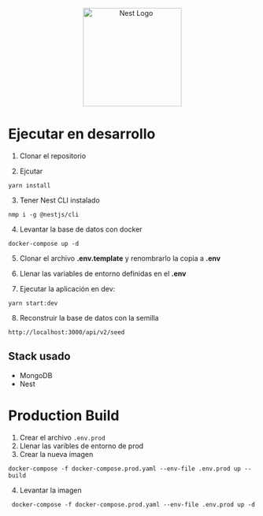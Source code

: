<p align="center">
  <a href="http://nestjs.com/" target="blank"><img src="https://nestjs.com/img/logo-small.svg" width="200" alt="Nest Logo" /></a>
</p>


# Ejecutar en desarrollo

1. Clonar el repositorio

2. Ejcutar
```
yarn install
```
3. Tener Nest CLI instalado
```
nmp i -g @nestjs/cli
```
4. Levantar la base de datos con docker
```
docker-compose up -d
```
5. Clonar el archivo __.env.template__ y renombrarlo la copia a __.env__

6. Llenar las variables de entorno definidas en el __.env__

7. Ejecutar la aplicación en dev:
```
yarn start:dev
```
8. Reconstruir la base de datos con la semilla
```
http://localhost:3000/api/v2/seed
```


## Stack usado
* MongoDB
* Nest

# Production Build
1. Crear el archivo ```.env.prod```
2. Llenar las varibles de entorno de prod
3. Crear la nueva imagen
```
docker-compose -f docker-compose.prod.yaml --env-file .env.prod up --build
```
4. Levantar la imagen
```
 docker-compose -f docker-compose.prod.yaml --env-file .env.prod up -d
```


